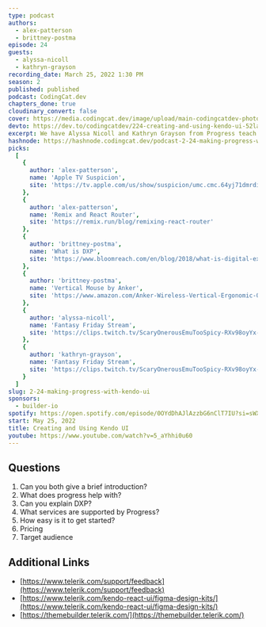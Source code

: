 ```yaml
---
type: podcast
authors:
  - alex-patterson
  - brittney-postma
episode: 24
guests:
  - alyssa-nicoll
  - kathryn-grayson
recording_date: March 25, 2022 1:30 PM
season: 2
published: published
podcast: CodingCat.dev
chapters_done: true
cloudinary_convert: false
cover: https://media.codingcat.dev/image/upload/main-codingcatdev-photo/Creating_and_Using_Kendo_UI.jpg
devto: https://dev.to/codingcatdev/224-creating-and-using-kendo-ui-52la
excerpt: We have Alyssa Nicoll and Kathryn Grayson from Progress teach us all about KendoUI and how they maintain this frontend library.
hashnode: https://hashnode.codingcat.dev/podcast-2-24-making-progress-with-kendo-ui
picks:
  [
    {
      author: 'alex-patterson',
      name: 'Apple TV Suspicion',
      site: 'https://tv.apple.com/us/show/suspicion/umc.cmc.64yj71dmrdihhmo96h0lgjmw5?itscg=10000&itsct=atv-0-tv_ovp-carousel-apl-200528'
    },
    {
      author: 'alex-patterson',
      name: 'Remix and React Router',
      site: 'https://remix.run/blog/remixing-react-router'
    },
    {
      author: 'brittney-postma',
      name: 'What is DXP',
      site: 'https://www.bloomreach.com/en/blog/2018/what-is-digital-experience-platform-dxp'
    },
    {
      author: 'brittney-postma',
      name: 'Vertical Mouse by Anker',
      site: 'https://www.amazon.com/Anker-Wireless-Vertical-Ergonomic-Optical/dp/B00BIFNTMC/'
    },
    {
      author: 'alyssa-nicoll',
      name: 'Fantasy Friday Stream',
      site: 'https://clips.twitch.tv/ScaryOnerousEmuTooSpicy-RXv98oyYx-6-lwt_'
    },
    {
      author: 'kathryn-grayson',
      name: 'Fantasy Friday Stream',
      site: 'https://clips.twitch.tv/ScaryOnerousEmuTooSpicy-RXv98oyYx-6-lwt_'
    }
  ]
slug: 2-24-making-progress-with-kendo-ui
sponsors:
  - builder-io
spotify: https://open.spotify.com/episode/0OYdDhAJlAzzbG6nClT7IU?si=sWXjqvYrRf6egX3XixLKYw
start: May 25, 2022
title: Creating and Using Kendo UI
youtube: https://www.youtube.com/watch?v=5_aYhhi0u60
---
```


## Questions

1. Can you both give a brief introduction?
2. What does progress help with?
3. Can you explain DXP?
4. What services are supported by Progress?
5. How easy is it to get started?
6. Pricing
7. Target audience

## Additional Links

- [https://www.telerik.com/support/feedback](https://www.telerik.com/support/feedback)
- [https://www.telerik.com/kendo-react-ui/figma-design-kits/](https://www.telerik.com/kendo-react-ui/figma-design-kits/)
- [https://themebuilder.telerik.com/](https://themebuilder.telerik.com/)
